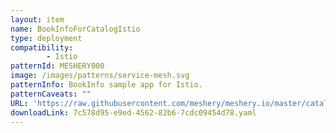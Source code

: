 ```yaml
---
layout: item
name: BookInfoForCatalogIstio
type: deployment
compatibility: 
        - Istio
patternId: MESHERY000
image: /images/patterns/service-mesh.svg
patternInfo: BookInfo sample app for Istio.
patternCaveats: ""
URL: 'https://raw.githubusercontent.com/meshery/meshery.io/master/catalog/7c578d95-e9ed-4562-82b6-7cdc09454d78.yaml'
downloadLink: 7c578d95-e9ed-4562-82b6-7cdc09454d78.yaml
---
```

